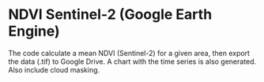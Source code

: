 # NDVI Sentinel-2 (Google Earth Engine)

 The code calculate a mean NDVI (Sentinel-2) for a given area, then export the data (.tif) to Google Drive.
 A chart with the time series is also generated.
 Also include cloud masking.
